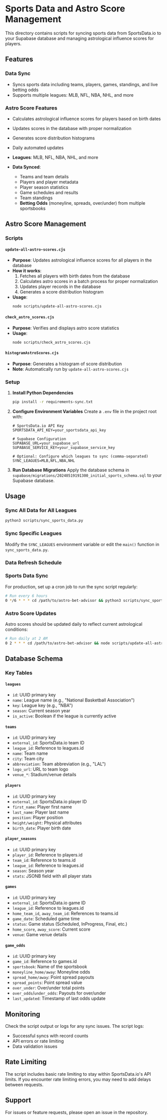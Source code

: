 # Sports Data and Astro Score Management

This directory contains scripts for syncing sports data from SportsData.io to your Supabase database and managing astrological influence scores for players.

## Features

### Data Sync
- Syncs sports data including teams, players, games, standings, and live betting odds
- Supports multiple leagues: MLB, NFL, NBA, NHL, and more

### Astro Score Features
- Calculates astrological influence scores for players based on birth dates
- Updates scores in the database with proper normalization
- Generates score distribution histograms
- Daily automated updates

- **Leagues**: MLB, NFL, NBA, NHL, and more
- **Data Synced**:
  - Teams and team details
  - Players and player metadata
  - Player season statistics
  - Game schedules and results
  - Team standings
  - **Betting Odds** (moneyline, spreads, over/under) from multiple sportsbooks

## Astro Score Management

### Scripts

#### `update-all-astro-scores.cjs`
- **Purpose**: Updates astrological influence scores for all players in the database
- **How it works**:
  1. Fetches all players with birth dates from the database
  2. Calculates astro scores in a batch process for proper normalization
  3. Updates player records in the database
  4. Generates a score distribution histogram
- **Usage**:
  ```bash
  node scripts/update-all-astro-scores.cjs
  ```

#### `check_astro_scores.cjs`
- **Purpose**: Verifies and displays astro score statistics
- **Usage**:
  ```bash
  node scripts/check_astro_scores.cjs
  ```

#### `histogramAstroScores.cjs`
- **Purpose**: Generates a histogram of score distribution
- **Note**: Automatically run by `update-all-astro-scores.cjs`

### Setup

1. **Install Python Dependencies**
   ```bash
   pip install -r requirements-sync.txt
   ```

2. **Configure Environment Variables**
   Create a `.env` file in the project root with:
   ```
   # SportsData.io API Key
   SPORTSDATA_API_KEY=your_sportsdata_api_key
   
   # Supabase Configuration
   SUPABASE_URL=your_supabase_url
   SUPABASE_SERVICE_KEY=your_supabase_service_key
   
   # Optional: Configure which leagues to sync (comma-separated)
   SYNC_LEAGUES=MLB,NFL,NBA,NHL
   ```

3. **Run Database Migrations**
   Apply the database schema in `supabase/migrations/20240519191300_initial_sports_schema.sql` to your Supabase database.

## Usage

### Sync All Data for All Leagues
```bash
python3 scripts/sync_sports_data.py
```

### Sync Specific Leagues
Modify the `SYNC_LEAGUES` environment variable or edit the `main()` function in `sync_sports_data.py`.

### Data Refresh Schedule

### Sports Data Sync
For production, set up a cron job to run the sync script regularly:

```bash
# Run every 6 hours
0 */6 * * * cd /path/to/astro-bet-advisor && python3 scripts/sync_sports_data.py >> /var/log/sports_sync.log 2>&1
```

### Astro Score Updates
Astro scores should be updated daily to reflect current astrological conditions:

```bash
# Run daily at 2 AM
0 2 * * * cd /path/to/astro-bet-advisor && node scripts/update-all-astro-scores.cjs >> /var/log/astro_score_updates.log 2>&1
```

## Database Schema

### Key Tables

#### `leagues`
- `id`: UUID primary key
- `name`: League name (e.g., "National Basketball Association")
- `key`: League key (e.g., "NBA")
- `season`: Current season year
- `is_active`: Boolean if the league is currently active

#### `teams`
- `id`: UUID primary key
- `external_id`: SportsData.io team ID
- `league_id`: Reference to leagues.id
- `name`: Team name
- `city`: Team city
- `abbreviation`: Team abbreviation (e.g., "LAL")
- `logo_url`: URL to team logo
- `venue_*`: Stadium/venue details

#### `players`
- `id`: UUID primary key
- `external_id`: SportsData.io player ID
- `first_name`: Player first name
- `last_name`: Player last name
- `position`: Player position
- `height/weight`: Physical attributes
- `birth_date`: Player birth date

#### `player_seasons`
- `id`: UUID primary key
- `player_id`: Reference to players.id
- `team_id`: Reference to teams.id
- `league_id`: Reference to leagues.id
- `season`: Season year
- `stats`: JSONB field with all player stats

#### `games`
- `id`: UUID primary key
- `external_id`: SportsData.io game ID
- `league_id`: Reference to leagues.id
- `home_team_id`, `away_team_id`: References to teams.id
- `game_date`: Scheduled game time
- `status`: Game status (Scheduled, InProgress, Final, etc.)
- `home_score`, `away_score`: Current score
- `venue`: Game venue details

#### `game_odds`
- `id`: UUID primary key
- `game_id`: Reference to games.id
- `sportsbook`: Name of the sportsbook
- `moneyline_home/away`: Moneyline odds
- `spread_home/away`: Point spread payouts
- `spread_points`: Point spread value
- `over_under`: Over/under total points
- `over_odds`/`under_odds`: Payouts for over/under
- `last_updated`: Timestamp of last odds update

## Monitoring

Check the script output or logs for any sync issues. The script logs:
- Successful syncs with record counts
- API errors or rate limiting
- Data validation issues

## Rate Limiting

The script includes basic rate limiting to stay within SportsData.io's API limits. If you encounter rate limiting errors, you may need to add delays between requests.

## Support

For issues or feature requests, please open an issue in the repository.
